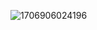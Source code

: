![1706906024196](https://github.com/zlc1254130852/AI_Assistant_Springboot/assets/118621914/8fed2517-df37-43d9-acdf-20f3f97360ec)
